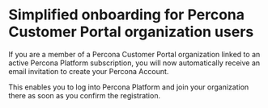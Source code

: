 # Simplified onboarding for Percona Customer Portal organization users

If you are a member of a Percona Customer Portal organization linked to an active Percona Platform subscription, you will now automatically receive an email invitation to create your Percona Account.

This enables you to log into Percona Platform and join your organization there as soon as you confirm the registration.